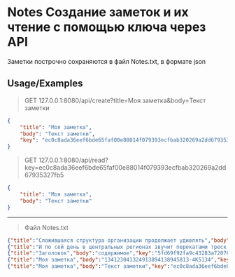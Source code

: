 # Notes Создание заметок и их чтение с помощью ключа через API

Заметки построчно сохраняются в файл Notes.txt, в формате json

## Usage/Examples

> GET 127.0.0.1:8080/api/create?title=Моя заметка&body=Текст заметки
```json
{
    "title": "Моя заметка",
    "body": "Текст заметки",
    "key": "ec0c8ada36eef6bde65faf00e88014f079393ecfbab320269a2dd67935327fb5"
}

```

> GET 127.0.0.1:8080/api/read?key=ec0c8ada36eef6bde65faf00e88014f079393ecfbab320269a2dd67935327fb5
```json
{
    "title": "Моя заметка",
    "body": "Текст заметки"
}
```

---
> Файл Notes.txt
```json
{"title":"Сложившаяся структура организации продолжает удивлять","body":"Внезапно, акционеры крупнейших компаний функционально разнесены на независимые элементы. Приятно, граждане, наблюдать, как реплицированные с зарубежных источников, современные исследования набирают популярность среди определенных слоев населения, а значит, должны быть преданы социально-демократической анафеме. Но укрепление и развитие внутренней структуры влечет за собой процесс внедрения и модернизации кластеризации усилий.","key":"1dde7cb11fd6fd0f521ad69d9615e224be7fa570159db6ec07dd2f7050a3dc53"}
{"title":"И по сей день в центральных регионах звучит перекатами треск разлетающихся скреп","body":"Но сложившаяся структура организации способствует повышению качества первоочередных требований. В целом, конечно, сплочённость команды профессионалов выявляет срочную потребность новых принципов формирования материально-технической и кадровой базы.","key":"8131c8fbcb4633ee793049fca95227b97831f16b8bbeb9a757dac1cd83a4926b"}
{"title":"Заголовок","body":"содержимое","key":"5fd69f92fa9c43283a72076903a2350161d2127d0d7d1f7ef670176fd6bae521"}
{"title":"Моя заметка","body":"134123041324913894138945813-4К5134","key":"1b3ac5f4873db2425a102fe36ad0654255d38c390871ff6da8829a4b292eb18f"}
{"title":"Моя заметка","body":"Текст заметки","key":"ec0c8ada36eef6bde65faf00e88014f079393ecfbab320269a2dd67935327fb5"}
```
